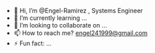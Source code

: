 - 👋 Hi, I’m @Engel-Ramirez , Systems Engineer 
- 🌱 I’m currently learning ...
- 💞️ I’m looking to collaborate on ...
- 📫 How to reach me? engel241999@gmail.com
- ⚡ Fun fact: ... 

<!---
Engel-Ramirez/Engel-Ramirez is a ✨ special ✨ repository because its `README.md` (this file) appears on your GitHub profile.
You can click the Preview link to take a look at your changes.
--->
